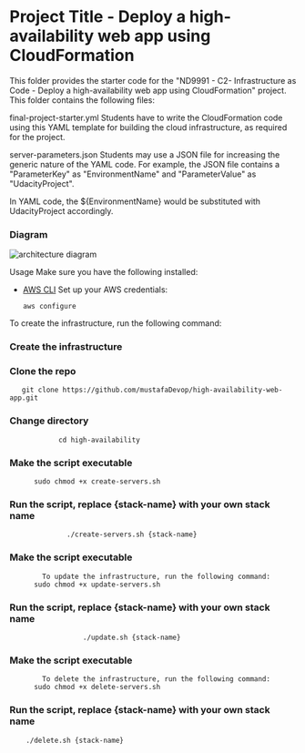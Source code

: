 # Project Title - Deploy a high-availability web app using CloudFormation

This folder provides the starter code for the "ND9991 - C2- Infrastructure as Code - Deploy a high-availability web app using CloudFormation" project. This folder contains the following files:

final-project-starter.yml
Students have to write the CloudFormation code using this YAML template for building the cloud infrastructure, as required for the project.

server-parameters.json
Students may use a JSON file for increasing the generic nature of the YAML code. For example, the JSON file contains a "ParameterKey" as "EnvironmentName" and "ParameterValue" as "UdacityProject".

In YAML code, the ${EnvironmentName} would be substituted with UdacityProject accordingly.

### Diagram
![architecture diagram](https://user-images.githubusercontent.com/94189602/211149271-c8fb7339-57c6-4ad7-8553-32bd80377654.PNG)


Usage
Make sure you have the following installed:

* [AWS CLI](https://docs.aws.amazon.com/cli/latest/userguide/getting-started-install.html)
Set up your AWS credentials:

      aws configure
To create the infrastructure, run the following command:

### Create the infrastructure
### Clone the repo
       
       git clone https://github.com/mustafaDevop/high-availability-web-app.git 

### Change directory
                cd high-availability

### Make the script executable
          sudo chmod +x create-servers.sh

### Run the script, replace {stack-name} with your own stack name
                  ./create-servers.sh {stack-name}
                

### Make the script executable
            To update the infrastructure, run the following command:
          sudo chmod +x update-servers.sh

### Run the script, replace {stack-name} with your own stack name
                      ./update.sh {stack-name}
      
      
### Make the script executable
            To delete the infrastructure, run the following command:
          sudo chmod +x delete-servers.sh

### Run the script, replace {stack-name} with your own stack name
        ./delete.sh {stack-name}
